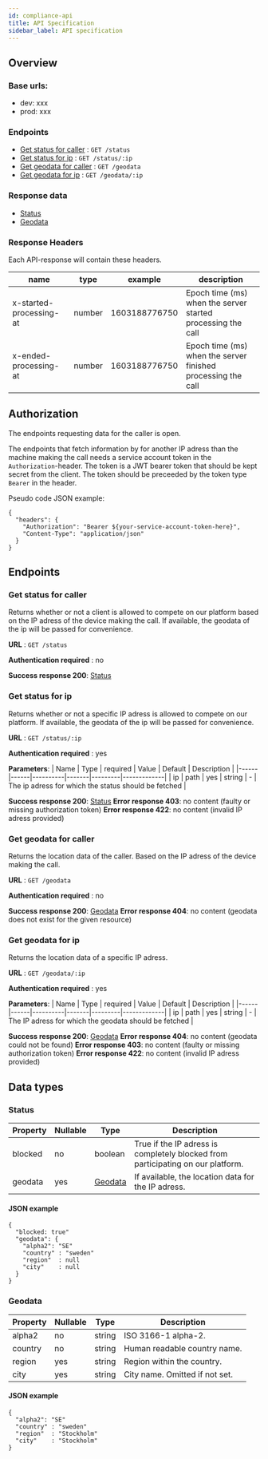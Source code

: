 ```yaml
---
id: compliance-api
title: API Specification
sidebar_label: API specification
---
```


## Overview

### Base urls:

- dev: xxx
- prod: xxx

### Endpoints

- [Get status for caller](#get-status-for-caller) : `GET /status`
- [Get status for ip](#get-status-for-ip) : `GET /status/:ip`
- [Get geodata for caller](#get-geodata-for-caller) : `GET /geodata`
- [Get geodata for ip](#get-geodata-for-ip) : `GET /geodata/:ip`

### Response data

- [Status](#status)
- [Geodata](#geodata)

### Response Headers

Each API-response will contain these headers.

| name                    | type   | example       | description                                                  |
| ----------------------- | ------ | ------------- | ------------------------------------------------------------ |
| x-started-processing-at | number | 1603188776750 | Epoch time (ms) when the server started processing the call  |
| x-ended-processing-at   | number | 1603188776750 | Epoch time (ms) when the server finished processing the call |

## Authorization

The endpoints requesting data for the caller is open.

The endpoints that fetch information by for another IP adress than the machine making the call needs a service account token in the `Authorization`-header. The token is a JWT bearer token that should be kept secret from the client. The token should be preceeded by the token type `Bearer` in the header.

Pseudo code JSON example:

```
{
  "headers": {
    "Authorization": "Bearer ${your-service-account-token-here}",
    "Content-Type": "application/json"
  }
}
```

## Endpoints

### Get status for caller

Returns whether or not a client is allowed to compete on our platform based on the IP adress of the device making the call. If available, the geodata of the ip will be passed for convenience.

**URL** : `GET /status`

**Authentication required** : no

**Success response 200**: [Status](#status)

### Get status for ip

Returns whether or not a specific IP adress is allowed to compete on our platform. If available, the geodata of the ip will be passed for convenience.

**URL** : `GET /status/:ip`

**Authentication required** : yes

**Parameters**:
| Name | Type | required | Value | Default | Description |
|------|------|----------|-------|---------|-------------|
| ip | path | yes | string | - | The ip adress for which the status should be fetched |

**Success response 200**: [Status](#status)
**Error response 403**: no content (faulty or missing authorization token)
**Error response 422**: no content (invalid IP adress provided)

### Get geodata for caller

Returns the location data of the caller. Based on the IP adress of the device making the call.

**URL** : `GET /geodata`

**Authentication required** : no

**Success response 200**: [Geodata](#geodata)
**Error response 404**: no content (geodata does not exist for the given resource)

### Get geodata for ip

Returns the location data of a specific IP adress.

**URL** : `GET /geodata/:ip`

**Authentication required** : yes

**Parameters**:
| Name | Type | required | Value | Default | Description |
|------|------|----------|-------|---------|-------------|
| ip | path | yes | string | - | The IP adress for which the geodata should be fetched |

**Success response 200**: [Geodata](#geodata)
**Error response 404**: no content (geodata could not be found)
**Error response 403**: no content (faulty or missing authorization token)
**Error response 422**: no content (invalid IP adress provided)

## Data types

### Status

| Property | Nullable | Type                | Description                                                                     |
| -------- | -------- | ------------------- | ------------------------------------------------------------------------------- |
| blocked  | no       | boolean             | True if the IP adress is completely blocked from participating on our platform. |
| geodata  | yes      | [Geodata](#geodata) | If available, the location data for the IP adress.                              |

#### JSON example

```
{
  "blocked: true"
  "geodata": {
    "alpha2": "SE"
    "country" : "sweden"
    "region"  : null
    "city"    : null
  }
}
```

### Geodata

| Property | Nullable | Type   | Description                    |
| -------- | -------- | ------ | ------------------------------ |
| alpha2   | no       | string | ISO 3166-1 alpha-2.            |
| country  | no       | string | Human readable country name.   |
| region   | yes      | string | Region within the country.     |
| city     | yes      | string | City name. Omitted if not set. |

#### JSON example

```
{
  "alpha2": "SE"
  "country" : "sweden"
  "region"  : "Stockholm"
  "city"    : "Stockholm"
}
```
